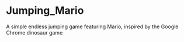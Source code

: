 # Jumping_Mario
A simple endless jumping game featuring Mario, inspired by the Google Chrome dinosaur game

